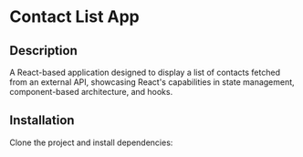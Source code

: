 # Contact List App

## Description
A React-based application designed to display a list of contacts fetched from an external API, showcasing React's capabilities in state management, component-based architecture, and hooks.

## Installation
Clone the project and install dependencies:

